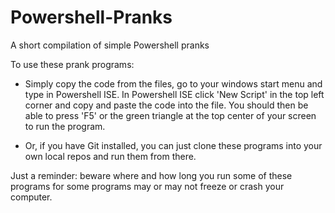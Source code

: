 # Powershell-Pranks
A short compilation of simple Powershell pranks

To use these prank programs:
 * Simply copy the code from the files, go to your windows start menu and type in Powershell ISE. In Powershell
   ISE click 'New Script' in the top left corner and copy and paste the code into the file. You should then be able to press 'F5' or the      green triangle at the top center of your screen to run the program. 

 * Or, if you have Git installed, you can just clone these programs into your own local repos and run them from there. 

Just a reminder: beware where and how long you run some of these programs for some programs may or may not freeze or crash your computer.
